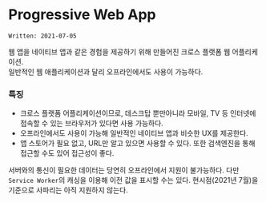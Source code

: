 # Progressive Web App

`Written: 2021-07-05`

웹 앱을 네이티브 앱과 같은 경험을 제공하기 위해 만들어진 크로스 플랫폼 웹 어플리케이션.  
일반적인 웹 애플리케이션과 달리 오프라인에서도 사용이 가능하다.

### 특징
- 크로스 플랫폼 어플리케이션이므로, 데스크탑 뿐만아니라 모바일, TV 등 인터넷에 접속할 수 있는 브라우저가 있다면 사용 가능하다.
- 오프라인에서도 사용이 가능해 일반적인 네이티브 앱과 비슷한 UX를 제공한다.
- 앱 스토어가 필요 없고, URL만 알고 있으면 사용할 수 있다. 또한 검색엔진을 통해 접근할 수도 있어 접근성이 좋다.

서버와의 통신이 필요한 데이터는 당연히 오프라인에서 지원이 불가능하다. 다만 `Service Worker`의 캐싱을 이용해 이전 값을 표시할 수는 있다. 현시점(2021년 7월)을 기준으로 사파리는 아직 지원하지 않는다.
